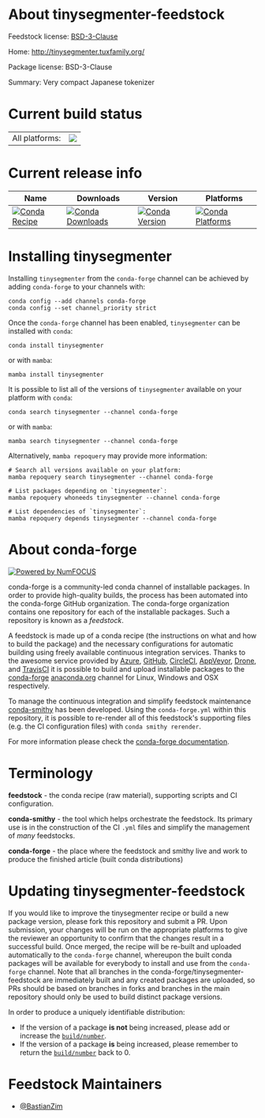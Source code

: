 About tinysegmenter-feedstock
=============================

Feedstock license: [BSD-3-Clause](https://github.com/conda-forge/tinysegmenter-feedstock/blob/main/LICENSE.txt)

Home: http://tinysegmenter.tuxfamily.org/

Package license: BSD-3-Clause

Summary: Very compact Japanese tokenizer

Current build status
====================


<table><tr><td>All platforms:</td>
    <td>
      <a href="https://dev.azure.com/conda-forge/feedstock-builds/_build/latest?definitionId=14278&branchName=main">
        <img src="https://dev.azure.com/conda-forge/feedstock-builds/_apis/build/status/tinysegmenter-feedstock?branchName=main">
      </a>
    </td>
  </tr>
</table>

Current release info
====================

| Name | Downloads | Version | Platforms |
| --- | --- | --- | --- |
| [![Conda Recipe](https://img.shields.io/badge/recipe-tinysegmenter-green.svg)](https://anaconda.org/conda-forge/tinysegmenter) | [![Conda Downloads](https://img.shields.io/conda/dn/conda-forge/tinysegmenter.svg)](https://anaconda.org/conda-forge/tinysegmenter) | [![Conda Version](https://img.shields.io/conda/vn/conda-forge/tinysegmenter.svg)](https://anaconda.org/conda-forge/tinysegmenter) | [![Conda Platforms](https://img.shields.io/conda/pn/conda-forge/tinysegmenter.svg)](https://anaconda.org/conda-forge/tinysegmenter) |

Installing tinysegmenter
========================

Installing `tinysegmenter` from the `conda-forge` channel can be achieved by adding `conda-forge` to your channels with:

```
conda config --add channels conda-forge
conda config --set channel_priority strict
```

Once the `conda-forge` channel has been enabled, `tinysegmenter` can be installed with `conda`:

```
conda install tinysegmenter
```

or with `mamba`:

```
mamba install tinysegmenter
```

It is possible to list all of the versions of `tinysegmenter` available on your platform with `conda`:

```
conda search tinysegmenter --channel conda-forge
```

or with `mamba`:

```
mamba search tinysegmenter --channel conda-forge
```

Alternatively, `mamba repoquery` may provide more information:

```
# Search all versions available on your platform:
mamba repoquery search tinysegmenter --channel conda-forge

# List packages depending on `tinysegmenter`:
mamba repoquery whoneeds tinysegmenter --channel conda-forge

# List dependencies of `tinysegmenter`:
mamba repoquery depends tinysegmenter --channel conda-forge
```


About conda-forge
=================

[![Powered by
NumFOCUS](https://img.shields.io/badge/powered%20by-NumFOCUS-orange.svg?style=flat&colorA=E1523D&colorB=007D8A)](https://numfocus.org)

conda-forge is a community-led conda channel of installable packages.
In order to provide high-quality builds, the process has been automated into the
conda-forge GitHub organization. The conda-forge organization contains one repository
for each of the installable packages. Such a repository is known as a *feedstock*.

A feedstock is made up of a conda recipe (the instructions on what and how to build
the package) and the necessary configurations for automatic building using freely
available continuous integration services. Thanks to the awesome service provided by
[Azure](https://azure.microsoft.com/en-us/services/devops/), [GitHub](https://github.com/),
[CircleCI](https://circleci.com/), [AppVeyor](https://www.appveyor.com/),
[Drone](https://cloud.drone.io/welcome), and [TravisCI](https://travis-ci.com/)
it is possible to build and upload installable packages to the
[conda-forge](https://anaconda.org/conda-forge) [anaconda.org](https://anaconda.org/)
channel for Linux, Windows and OSX respectively.

To manage the continuous integration and simplify feedstock maintenance
[conda-smithy](https://github.com/conda-forge/conda-smithy) has been developed.
Using the ``conda-forge.yml`` within this repository, it is possible to re-render all of
this feedstock's supporting files (e.g. the CI configuration files) with ``conda smithy rerender``.

For more information please check the [conda-forge documentation](https://conda-forge.org/docs/).

Terminology
===========

**feedstock** - the conda recipe (raw material), supporting scripts and CI configuration.

**conda-smithy** - the tool which helps orchestrate the feedstock.
                   Its primary use is in the construction of the CI ``.yml`` files
                   and simplify the management of *many* feedstocks.

**conda-forge** - the place where the feedstock and smithy live and work to
                  produce the finished article (built conda distributions)


Updating tinysegmenter-feedstock
================================

If you would like to improve the tinysegmenter recipe or build a new
package version, please fork this repository and submit a PR. Upon submission,
your changes will be run on the appropriate platforms to give the reviewer an
opportunity to confirm that the changes result in a successful build. Once
merged, the recipe will be re-built and uploaded automatically to the
`conda-forge` channel, whereupon the built conda packages will be available for
everybody to install and use from the `conda-forge` channel.
Note that all branches in the conda-forge/tinysegmenter-feedstock are
immediately built and any created packages are uploaded, so PRs should be based
on branches in forks and branches in the main repository should only be used to
build distinct package versions.

In order to produce a uniquely identifiable distribution:
 * If the version of a package **is not** being increased, please add or increase
   the [``build/number``](https://docs.conda.io/projects/conda-build/en/latest/resources/define-metadata.html#build-number-and-string).
 * If the version of a package **is** being increased, please remember to return
   the [``build/number``](https://docs.conda.io/projects/conda-build/en/latest/resources/define-metadata.html#build-number-and-string)
   back to 0.

Feedstock Maintainers
=====================

* [@BastianZim](https://github.com/BastianZim/)

